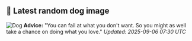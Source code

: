 ## 🐶 Latest random dog image
![Dog](https://images.dog.ceo/breeds/kuvasz/n02104029_4704.jpg)
**Advice:** "You can fail at what you don't want. So you might as well take a chance on doing what you love."
*Updated: 2025-09-06 07:30 UTC*
